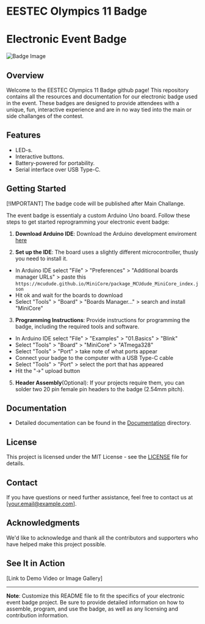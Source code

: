 # EESTEC Olympics 11 Badge

# Electronic Event Badge

![Badge Image](badge_image.jpg)

## Overview

Welcome to the EESTEC Olympics 11 Badge github page! This repository contains all the resources and documentation for our electronic badge used in the event. These badges are designed to provide attendees with a unique, fun, interactive experience and are in no way tied into the main or side challanges of the contest.

## Features

- LED-s.
- Interactive buttons.
- Battery-powered for portability.
- Serial interface over USB Type-C.

## Getting Started

[!IMPORTANT]
The badge code will be published after Main Challange.

The event badge is essentialy a custom Arduino Uno board. Follow these steps to get started reprogramming your electronic event badge:

1. **Download Arduino IDE**: Download the Arduino development enviroment [here](https://www.arduino.cc/en/software)

2. **Set up the IDE**: The board uses a slightly different microcontroller, thusly you need to install it.
  - In Arduino IDE select "File" > "Preferences" > "Additional boards manager URLs" > paste this `https://mcudude.github.io/MiniCore/package_MCUdude_MiniCore_index.json`
  - Hit ok and wait for the boards to download
  - Select "Tools" > "Board" > "Boards Manager..." > search and install "MiniCore"

3. **Programming Instructions**: Provide instructions for programming the badge, including the required tools and software.
  - In Arduino IDE select "File" > "Examples" > "01.Basics" > "Blink"
  - Select "Tools" > "Board" > "MiniCore" > "ATmega328"
  - Select "Tools" > "Port" > take note of what ports appear
  - Connect your badge to the computer with a USB Type-C cable
  - Select "Tools" > "Port" > select the port that has appeared
  - Hit the "->" upload button

5. **Header Assembly**(Optional): If your projects require them, you can solder two 20 pin female pin headers to the badge (2.54mm pitch).

## Documentation

- Detailed documentation can be found in the [Documentation](/docs) directory.

## License

This project is licensed under the MIT License - see the [LICENSE](LICENSE) file for details.

## Contact

If you have questions or need further assistance, feel free to contact us at [your.email@example.com].

## Acknowledgments

We'd like to acknowledge and thank all the contributors and supporters who have helped make this project possible.

## See It in Action

[Link to Demo Video or Image Gallery]

---

**Note**: Customize this README file to fit the specifics of your electronic event badge project. Be sure to provide detailed information on how to assemble, program, and use the badge, as well as any licensing and contribution information.
